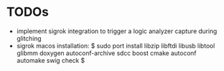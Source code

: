 # TODOs

* implement sigrok integration to trigger a logic analyzer capture during glitching
* sigrok macos installation:
    $ sudo port install libzip libftdi libusb libtool glibmm doxygen autoconf-archive sdcc boost cmake autoconf automake swig check
    $ 